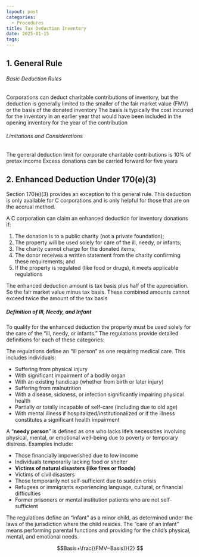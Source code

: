 ```yaml
---
layout: post
categories:
  - Procedures
title: Tax Deduction Inventory
date: 2025-01-15
tags:
---
```

## 1. General Rule

###### Basic Deduction Rules
Corporations can deduct charitable contributions of inventory, but the deduction is generally limited to the smaller of the fair market value (FMV) or the basis of the donated inventory
The basis is typically the cost incurred for the inventory in an earlier year that would have been included in the opening inventory for the year of the contribution

###### Limitations and Considerations

The general deduction limit for corporate charitable contributions is 10% of pretax income
Excess donations can be carried forward for five years
## 2. Enhanced Deduction Under 170(e)(3)
Section 170(e)(3) provides an exception to this general rule. This deduction is only available for C corporations and is only helpful for those that are on the accrual method.

A C corporation can claim an enhanced deduction for inventory donations if:

1. The donation is to a public charity (not a private foundation);
2. The property will be used solely for care of the ill, needy, or infants;
3. The charity cannot charge for the donated items;
4. The donor receives a written statement from the charity confirming these requirements; and
5. If the property is regulated (like food or drugs), it meets applicable regulations

The enhanced deduction amount is tax basis plus half of the appreciation. So the fair market value minus tax basis. These combined amounts cannot exceed twice the amount of the tax basis


##### Definition of Ill, Needy, and Infant

To qualify for the enhanced deduction the property must be used solely for the care of the “ill, needy, or infants.” The regulations provide detailed definitions for each of these categories:

The regulations define an “ill person” as one requiring medical care. This includes individuals:

- Suffering from physical injury
- With significant impairment of a bodily organ
- With an existing handicap (whether from birth or later injury)
- Suffering from malnutrition
- With a disease, sickness, or infection significantly impairing physical health
- Partially or totally incapable of self-care (including due to old age)
- With mental illness if hospitalized/institutionalized or if the illness constitutes a significant health impairment

A “**needy person**” is defined as one who lacks life’s necessities involving physical, mental, or emotional well-being due to poverty or temporary distress. Examples include:

- Those financially impoverished due to low income
- Individuals temporarily lacking food or shelter
- **Victims of natural disasters (like fires or floods)**
- Victims of civil disasters
- Those temporarily not self-sufficient due to sudden crisis
- Refugees or immigrants experiencing language, cultural, or financial difficulties
- Former prisoners or mental institution patients who are not self-sufficient

The regulations define an “infant” as a minor child, as determined under the laws of the jurisdiction where the child resides. The “care of an infant” means performing parental functions and providing for the child’s physical, mental, and emotional needs.

$$Basis+\frac{​(FMV−Basis)}{2} $$